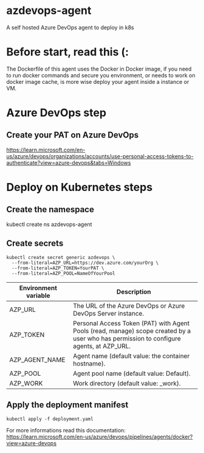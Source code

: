 # azdevops-agent
A self hosted Azure DevOps agent to deploy in k8s

# Before start, read this (:
The Dockerfile of this agent uses the Docker in Docker image, if you need to run docker commands and secure you environment, or needs to work on docker image cache, is more wise deploy your agent inside a instance or VM.

# Azure DevOps step
## Create your PAT on Azure DevOps
https://learn.microsoft.com/en-us/azure/devops/organizations/accounts/use-personal-access-tokens-to-authenticate?view=azure-devops&tabs=Windows

# Deploy on Kubernetes steps

## Create the namespace
kubectl create ns azdevops-agent

## Create secrets
```
kubectl create secret generic azdevops \
  --from-literal=AZP_URL=https://dev.azure.com/yourOrg \
  --from-literal=AZP_TOKEN=YourPAT \
  --from-literal=AZP_POOL=NameOfYourPool
```

| Environment variable | Description |
|    -  |   -   |
| AZP_URL | The URL of the Azure DevOps or Azure DevOps Server instance. |
| AZP_TOKEN | Personal Access Token (PAT) with Agent Pools (read, manage) scope created by a user who has permission to configure agents, at AZP_URL. |
| AZP_AGENT_NAME |	Agent name (default value: the container hostname). |
| AZP_POOL | Agent pool name (default value: Default). |
| AZP_WORK | Work directory (default value: _work). |

## Apply the deployment manifest

```
kubectl apply -f deployment.yaml
```

For more informations read this documentation: https://learn.microsoft.com/en-us/azure/devops/pipelines/agents/docker?view=azure-devops
